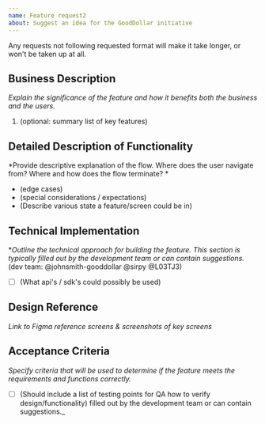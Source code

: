 ```yaml
---
name: Feature request2
about: Suggest an idea for the GoodDollar initiative
---
```


Any requests not following requested format will make it take longer, or won't be taken up at all.

## Business Description
*Explain the significance of the feature and how it benefits both the business and the users.*
<!-- explanation here -->

1. (optional: summary list of key features)


## Detailed Description of Functionality
*Provide descriptive explanation of the flow. Where does the user navigate from? Where and how does the flow terminate? *
- (edge cases)
- (special considerations / expectations)
- (Describe various state a feature/screen could be in)

## Technical Implementation
*_Outline the technical approach for building the feature. This section is typically filled out by the development team or can contain suggestions._ 
(dev team: @johnsmith-gooddollar @sirpy @L03TJ3) 
- [ ] (What api's / sdk's could possibly be used)

## Design Reference
*Link to Figma reference screens & screenshots of key screens*

 
## Acceptance Criteria
*Specify criteria that will be used to determine if the feature meets the requirements and functions correctly.*
- [ ] (Should include a list of testing points for QA how to verify design/functionality)
filled out by the development team or can contain suggestions._ 
